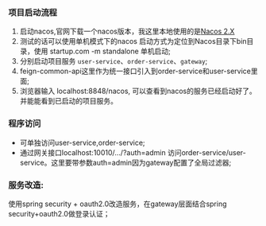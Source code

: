 ### 项目启动流程
1. 启动nacos,官网下载一个nacos版本，我这里本地使用的是[Nacos 2.X](https://github.com/alibaba/nacos/releases/download/2.2.3/nacos-server-2.2.3.zip)
2. 测试的话可以使用单机模式下的nacos 启动方式为定位到Nacos目录下bin目录，使用 startup.com -m standalone 单机启动;
3. 分别启动项目服务 `user-service`、`order-service`、`gateway`;
4. feign-common-api这里作为统一接口引入到order-service和user-service里面;
5. 浏览器输入 localhost:8848/nacos, 可以查看到nacos的服务已经启动好了。并能能看到已启动的项目服务。

### 程序访问
- 可单独访问user-service,order-service;
- 通过网关接口localhost:10010/.../?auth=admin 访问order-service/user-service。这里要带参数auth=admin因为gateway配置了全局过滤器;

### 服务改造:

使用spring security + oauth2.0改造服务，在gateway层面结合spring security+oauth2.0做登录认证；



